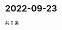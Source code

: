 # 2022-09-23

共 0 条

<!-- BEGIN WEIBO -->
<!-- 最后更新时间 Fri Sep 23 2022 03:15:40 GMT+0800 (China Standard Time) -->

<!-- END WEIBO -->
